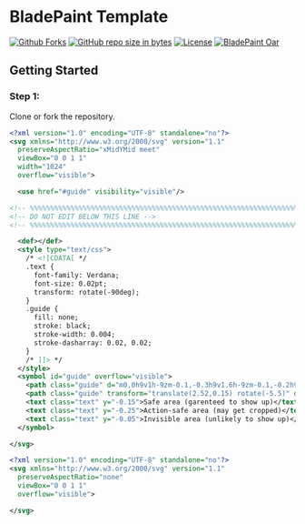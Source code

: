 BladePaint Template
================================================================================
[![Github Forks][forks-image]][forks-url]
[![GitHub repo size in bytes][reposize-image]][reposize-url]
[![License][license-image]][license-url]
[![BladePaint Oar][oar-image]][oar-url]

Getting Started
--------------------------------------------------------------------------------

### Step 1:

Clone or fork the repository.


```svg
<?xml version="1.0" encoding="UTF-8" standalone="no"?>
<svg xmlns="http://www.w3.org/2000/svg" version="1.1"
  preserveAspectRatio="xMidYMid meet"
  viewBox="0 0 1 1"
  width="1024"
  overflow="visible">

  <use href="#guide" visibility="visible"/>

<!-- %%%%%%%%%%%%%%%%%%%%%%%%%%%%%%%%%%%%%%%%%%%%%%%%%%%%%%%%%%%%%%%%%%%%%%% -->
<!-- DO NOT EDIT BELOW THIS LINE -->
<!-- %%%%%%%%%%%%%%%%%%%%%%%%%%%%%%%%%%%%%%%%%%%%%%%%%%%%%%%%%%%%%%%%%%%%%%% -->

  <def></def>
  <style type="text/css">
    /* <![CDATA[ */
    .text {
      font-family: Verdana;
      font-size: 0.02pt;
      transform: rotate(-90deg);
    }
    .guide {
      fill: none;
      stroke: black;
      stroke-width: 0.004;
      stroke-dasharray: 0.02, 0.02;
    }
    /* ]]> */
  </style>
  <symbol id="guide" overflow="visible">
    <path class="guide" d="m0,0h9v1h-9zm-0.1,-0.3h9v1.6h-9zm-0.1,-0.2h9v2h-9z"/>
    <path class="guide" transform="translate(2.52,0.15) rotate(-5.5)" d="m0,0 v0.1c -0.2 0.2 -0.2 0.2 -0.3 0.6 0 0 -1.6 0.3 -2.3 -0.1 l 0.1 -1.0 c 0.4 -0.04 0.8 -0.1 2.5 0.3 v0.1 z"/>
    <text class="text" y="-0.15">Safe area (garenteed to show up)</text>
    <text class="text" y="-0.25">Action-safe area (may get cropped)</text>
    <text class="text" y="-0.05">Invisible area (unlikely to show up)</text>
  </symbol>

</svg>
```

```svg
<?xml version="1.0" encoding="UTF-8" standalone="no"?>
<svg xmlns="http://www.w3.org/2000/svg" version="1.1"
  preserveAspectRatio="none"
  viewBox="0 0 1 1"
  overflow="visible">

</svg>
```


[license-image]:https://img.shields.io/github/license/BladePaint/template.svg?style=for-the-badge
[license-url]:https://github.com/BladePaint/template/blob/master/LICENSE

[forks-image]:https://img.shields.io/github/forks/BladePaint/template.svg?style=for-the-badge&label=Fork
[forks-url]:#

[reposize-image]:https://img.shields.io/github/repo-size/BladePaint/template.svg?style=for-the-badge
[reposize-url]:#

[oar-image]:sculling-oar.svg
[oar-url]:#
